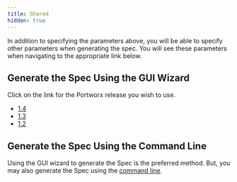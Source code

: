 ```yaml
---
title: Shared
hidden: true
---
```


In addition to specifying the parameters above, you will be able to specify other parameters when generating the spec. You will see these parameters when navigating to the appropriate link below.

## Generate the Spec Using the GUI Wizard

Click on the link for the Portworx release you wish to use.

* [1.4](https://install.portworx.com/1.4/)
* [1.3](https://install.portworx.com/1.3/)
* [1.2](https://install.portworx.com/1.2/)

## Generate the Spec Using the Command Line

Using the GUI wizard to generate the Spec is the preferred method. But, you may also generate the Spec using the [command line](https://docsnew.portworx.com/reference/command-line/spec-file-generation).

